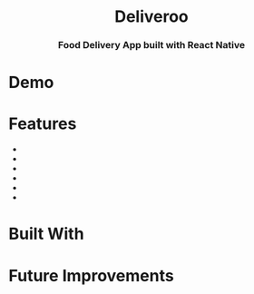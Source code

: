 <h1 align="center"> Deliveroo</h1>
<h3 align="center"> Food Delivery App built with React Native</h3>

# Demo



# Features
-
-
-
-
-
-


# Built With 




# Future Improvements


